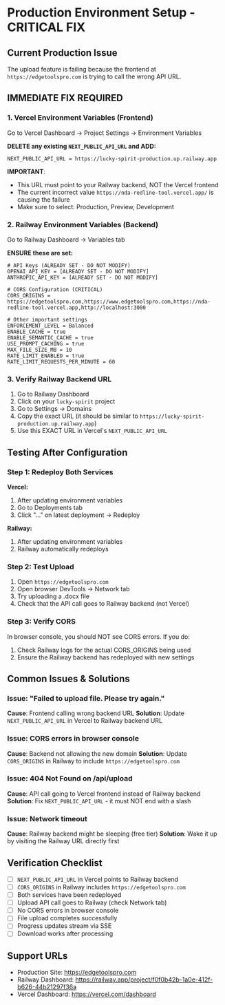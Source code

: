 # Production Environment Setup - CRITICAL FIX

## Current Production Issue
The upload feature is failing because the frontend at `https://edgetoolspro.com` is trying to call the wrong API URL.

## IMMEDIATE FIX REQUIRED

### 1. Vercel Environment Variables (Frontend)
Go to Vercel Dashboard → Project Settings → Environment Variables

**DELETE any existing `NEXT_PUBLIC_API_URL` and ADD:**
```
NEXT_PUBLIC_API_URL = https://lucky-spirit-production.up.railway.app
```

**IMPORTANT**:
- This URL must point to your Railway backend, NOT the Vercel frontend
- The current incorrect value `https://nda-redline-tool.vercel.app/` is causing the failure
- Make sure to select: Production, Preview, Development

### 2. Railway Environment Variables (Backend)
Go to Railway Dashboard → Variables tab

**ENSURE these are set:**
```
# API Keys (ALREADY SET - DO NOT MODIFY)
OPENAI_API_KEY = [ALREADY SET - DO NOT MODIFY]
ANTHROPIC_API_KEY = [ALREADY SET - DO NOT MODIFY]

# CORS Configuration (CRITICAL)
CORS_ORIGINS = https://edgetoolspro.com,https://www.edgetoolspro.com,https://nda-redline-tool.vercel.app,http://localhost:3000

# Other important settings
ENFORCEMENT_LEVEL = Balanced
ENABLE_CACHE = true
ENABLE_SEMANTIC_CACHE = true
USE_PROMPT_CACHING = true
MAX_FILE_SIZE_MB = 10
RATE_LIMIT_ENABLED = true
RATE_LIMIT_REQUESTS_PER_MINUTE = 60
```

### 3. Verify Railway Backend URL
1. Go to Railway Dashboard
2. Click on your `lucky-spirit` project
3. Go to Settings → Domains
4. Copy the exact URL (it should be similar to `https://lucky-spirit-production.up.railway.app`)
5. Use this EXACT URL in Vercel's `NEXT_PUBLIC_API_URL`

## Testing After Configuration

### Step 1: Redeploy Both Services
**Vercel:**
1. After updating environment variables
2. Go to Deployments tab
3. Click "..." on latest deployment → Redeploy

**Railway:**
1. After updating environment variables
2. Railway automatically redeploys

### Step 2: Test Upload
1. Open `https://edgetoolspro.com`
2. Open browser DevTools → Network tab
3. Try uploading a .docx file
4. Check that the API call goes to Railway backend (not Vercel)

### Step 3: Verify CORS
In browser console, you should NOT see CORS errors. If you do:
1. Check Railway logs for the actual CORS_ORIGINS being used
2. Ensure the Railway backend has redeployed with new settings

## Common Issues & Solutions

### Issue: "Failed to upload file. Please try again."
**Cause**: Frontend calling wrong backend URL
**Solution**: Update `NEXT_PUBLIC_API_URL` in Vercel to Railway backend URL

### Issue: CORS errors in browser console
**Cause**: Backend not allowing the new domain
**Solution**: Update `CORS_ORIGINS` in Railway to include `https://edgetoolspro.com`

### Issue: 404 Not Found on /api/upload
**Cause**: API call going to Vercel frontend instead of Railway backend
**Solution**: Fix `NEXT_PUBLIC_API_URL` - it must NOT end with a slash

### Issue: Network timeout
**Cause**: Railway backend might be sleeping (free tier)
**Solution**: Wake it up by visiting the Railway URL directly first

## Verification Checklist
- [ ] `NEXT_PUBLIC_API_URL` in Vercel points to Railway backend
- [ ] `CORS_ORIGINS` in Railway includes `https://edgetoolspro.com`
- [ ] Both services have been redeployed
- [ ] Upload API call goes to Railway (check Network tab)
- [ ] No CORS errors in browser console
- [ ] File upload completes successfully
- [ ] Progress updates stream via SSE
- [ ] Download works after processing

## Support URLs
- Production Site: https://edgetoolspro.com
- Railway Dashboard: https://railway.app/project/f0f0b42b-1a0e-412f-b626-44b21297f36a
- Vercel Dashboard: https://vercel.com/dashboard